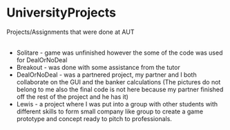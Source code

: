 # UniversityProjects
Projects/Assignments that were done at AUT<br>
<br>
 - Solitare - game was unfinished however the some of the code was used for DealOrNoDeal<br>
 - Breakout - was done with some assistance from the tutor<br>
 - DealOrNoDeal - was a partnered project, my partner and I both collaborate on the GUI and the banker calculations (The pictures do not belong to me also the final code is not here because my partner finished off the rest of the project and he has it)
 - Lewis - a project where I was put into a group with other students with different skills to form small company like group to create a game prototype and concept ready to pitch to professionals.
